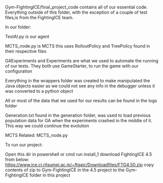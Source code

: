 Gym-FightingICE/final_project_code contains all of our essential code. Everything outside of this folder, with the exception of a couple of test files,is from the FightingICE team. 

In our folder:

TestAI.py is our agent

MCTS_node.py is MCTS this uses RolloutPolicy and TreePolicy found in their respective files

GAExperiments and Experiments are what we used to automate the running of our tests. They both use GameStarter, to run the game with our configuration

Everything in the wrappers folder was created to make manipulated the Java objects easier as we could not see any info in the debugger unless it was converted to a python object

All or most of the data that we used for our results can be found in the logs folder

Generation.txt found in the generation folder, was used to load previous population data for GA when the experiments crashed in the middle of it. This way we could continue the evolution


MCTS Related:
MCTS_node.py


To run our project:

Open this dir in powershell or cmd
run install_1
download FightingICE 4.5 from below:
https://www.ice.ci.ritsumei.ac.jp/~ftgaic/Downloadfiles/FTG4.50.zip
copy contents of zip to Gym-FightingICE in the 4.5 project to the Gym-FightingICE folder in this project
